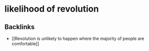 # likelihood of revolution



## Backlinks

-   [[Revolution is unlikely to happen where the majority of people are comfortable]]
